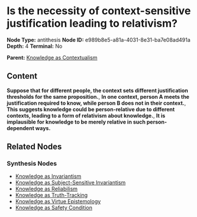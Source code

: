 # Is the necessity of context-sensitive justification leading to relativism?

**Node Type:** antithesis
**Node ID:** e989b8e5-a81a-4031-8e31-ba7e08ad491a
**Depth:** 4
**Terminal:** No

**Parent:** [Knowledge as Contextualism](knowledge-as-contextualism-synthesis-56c90e16-ebce-4b05-b77c-ea45f07b4888.md)

## Content

**Suppose that for different people, the context sets different justification thresholds for the same proposition.**, **In one context, person A meets the justification required to know, while person B does not in their context.**, **This suggests knowledge could be person-relative due to different contexts, leading to a form of relativism about knowledge.**, **It is implausible for knowledge to be merely relative in such person-dependent ways.**

## Related Nodes

### Synthesis Nodes

- [Knowledge as Invariantism](knowledge-as-invariantism-synthesis-091f9800-0646-481f-83c3-9dcd7d7a8023.md)
- [Knowledge as Subject-Sensitive Invariantism](knowledge-as-subject-sensitive-invariantism-synthesis-b97a79b3-776a-469b-bc90-5830ca1ca413.md)
- [Knowledge as Reliabilism](knowledge-as-reliabilism-synthesis-1c2c3646-7254-4539-ab6f-fcfd3ed76379.md)
- [Knowledge as Truth-Tracking](knowledge-as-truth-tracking-synthesis-3f690154-8439-4a24-b25d-2099fdf04552.md)
- [Knowledge as Virtue Epistemology](knowledge-as-virtue-epistemology-synthesis-0adb1103-6fba-45d1-ab98-32b031beb92c.md)
- [Knowledge as Safety Condition](knowledge-as-safety-condition-synthesis-7602448a-bc6a-4606-9720-f92a10934d85.md)
